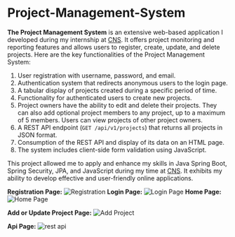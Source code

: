 # Project-Management-System

**The Project Management System** is an extensive web-based application I developed during my internship at [CNS](https://site.cnsbd.com/index.html). It offers project monitoring and reporting features and allows users to register, create, update, and delete projects.
Here are the key functionalities of the Project Management System:

1. User registration with username, password, and email.
2. Authentication system that redirects anonymous users to the login page.
3. A tabular display of projects created during a specific period of time.
4. Functionality for authenticated users to create new projects.
5. Project owners have the ability to edit and delete their projects. They can also add optional project members to any project, up to a maximum of 5 members. Users can view projects of other project owners.
6. A REST API endpoint (`GET /api/v1/projects`) that returns all projects in JSON format.
7. Consumption of the REST API and display of its data on an HTML page.
8. The system includes client-side form validation using JavaScript.

This project allowed me to apply and enhance my skills in Java Spring Boot, Spring Security, JPA, and JavaScript during my time at [CNS](https://site.cnsbd.com/index.html). It exhibits my ability to develop effective and user-friendly online applications.

**Registration Page:**
![Registration ](https://github.com/tamjid12/Project-Management-System/assets/90531515/cdf58c83-5ab1-4c37-872e-0db53eb07840)
**Login Page:**
![Login Page](https://github.com/tamjid12/Project-Management-System/assets/90531515/ed2a3443-3921-40db-ac37-aa5069dbd71c) 
**Home Page:**
![Home Page](https://github.com/tamjid12/Project-Management-System/assets/90531515/cfe971a5-8d55-421e-bcb4-33ffa92b4eb6)

**Add or Update Project Page:**
![Add Project](https://github.com/tamjid12/Project-Management-System/assets/90531515/975b9115-ac0d-4f96-8325-6a365c37e3a3)

**Api Page:**
![rest api](https://github.com/tamjid12/Project-Management-System/assets/90531515/dcd9c668-6610-448f-b034-b082c30e564a)

